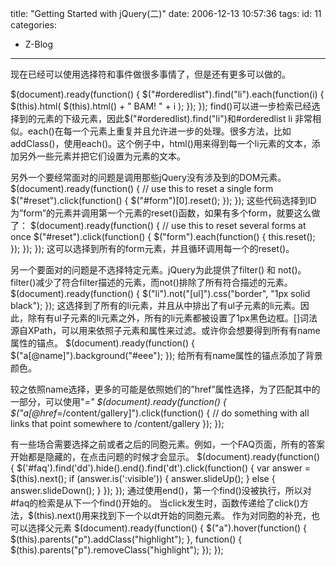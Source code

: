 title: "Getting Started with jQuery(二)"
date: 2006-12-13 10:57:36
tags:
id: 11
categories:
  - Z-Blog
---

现在已经可以使用选择符和事件做很多事情了，但是还有更多可以做的。

$(document).ready(function() {
	$("#orderedlist").find("li").each(function(i) {
		$(this).html( $(this).html() + " BAM! " + i );
	});
});
find()可以进一步检索已经选择到的元素的下级元素，因此$("#orderedlist).find("li")和#orderedlist li 非常相似。each()在每一个元素上重复并且允许进一步的处理。很多方法，比如addClass()，使用each()。这个例子中，html()用来得到每一个li元素的文本，添加另外一些元素并把它们设置为元素的文本。

另外一个要经常面对的问题是调用那些jQuery没有涉及到的DOM元素。
$(document).ready(function() {
	// use this to reset a single form
	$("#reset").click(function() {
		$("#form")[0].reset();
	});
});
这些代码选择到ID为”form”的元素并调用第一个元素的reset()函数，如果有多个form，就要这么做了：
$(document).ready(function() {
	// use this to reset several forms at once
	$("#reset").click(function() {
		$("form").each(function() {
			this.reset();
		});
	});
});
这可以选择到所有的form元素，并且循环调用每一个的reset()。

另一个要面对的问题是不选择特定元素。jQuery为此提供了filter() 和 not()。filter()减少了符合filter描述的元素，而not()排除了所有符合描述的元素。
$(document).ready(function() {
	$("li").not("[ul]").css("border", "1px solid black");
});
这选择到了所有的li元素，并且从中排出了有ul子元素的li元素。因此，除有有ul子元素的li元素之外，所有的li元素都被设置了1px黑色边框。[]词法源自XPath，可以用来依照子元素和属性来过滤。或许你会想要得到所有有name属性的锚点。
$(document).ready(function() {
	$("a[@name]").background("#eee");
});
给所有有name属性的锚点添加了背景颜色。

较之依照name选择，更多的可能是依照她们的”href”属性选择，为了匹配其中的一部分，可以使用"*="
$(document).ready(function() {
	$("a[@href*=/content/gallery]").click(function() {
		// do something with all links that point somewhere to /content/gallery
	});
});

有一些场合需要选择之前或者之后的同胞元素。例如，一个FAQ页面，所有的答案开始都是隐藏的，在点击问题的时候才会显示。
$(document).ready(function() {
	$('#faq').find('dd').hide().end().find('dt').click(function() {
         var answer = $(this).next();
         if (answer.is(':visible')) {
             answer.slideUp();
         } else {
             answer.slideDown();
         }
     });
});
通过使用end()，第一个find()没被执行，所以对#faq的检索是从下一个find()开始的。
当click发生时，函数传递给了click()方法，$(this).next()用来找到下一个以dt开始的同胞元素。
作为对同胞的补充，也可以选择父元素
$(document).ready(function() {
	$("a").hover(function() {
		$(this).parents("p").addClass("highlight");
	}, function() {
		$(this).parents("p").removeClass("highlight");
	});
});